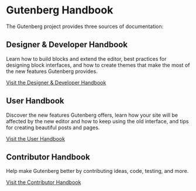 # Gutenberg Handbook

The Gutenberg project provides three sources of documentation:

## Designer & Developer Handbook

Learn how to build blocks and extend the editor, best practices for designing block interfaces, and how to create themes that make the most of the new features Gutenberg provides.

[Visit the Designer & Developer Handbook](../docs/designers-developers/)

## User Handbook

Discover the new features Gutenberg offers, learn how your site will be affected by the new editor and how to keep using the old interface, and tips for creating beautiful posts and pages.

[Visit the User Handbook](../docs/users/readme.md)

## Contributor Handbook

Help make Gutenberg better by contributing ideas, code, testing, and more.

[Visit the Contributor Handbook](../docs/contributors/readme.md)
